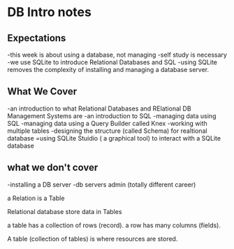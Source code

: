 # DB Intro notes

## Expectations
-this week is about using a database, not managing
-self study is necessary
-we use SQLite to introduce Relational Databases and SQL
-using SQLite removes the complexity of installing and managing a database server.

## What We Cover
-an introduction to what Relational Databases and RElational DB Management Systems are
-an introduction to SQL
-managing data using SQL
-managing data using a Query Builder called Knex
-working with multiple tables
-designing the structure (called Schema) for realtional database
=using SQLite Stuidio ( a graphical tool) to interact with a SQLite database

## what we don't cover
-installing a DB server
-db servers admin (totally different career)


a Relation is a Table

Relational database store data in Tables

a table has a collection of rows (record).
a row has many columns (fields).

A table (collection of tables) is where resources are stored.
 